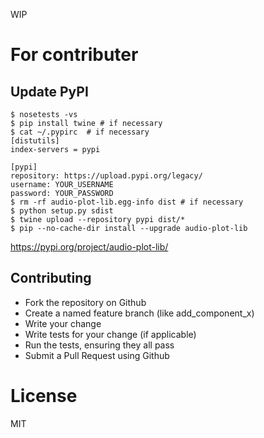 
WIP


# For contributer

## Update PyPI

```
$ nosetests -vs
$ pip install twine # if necessary
$ cat ~/.pypirc  # if necessary
[distutils]
index-servers = pypi

[pypi]
repository: https://upload.pypi.org/legacy/
username: YOUR_USERNAME
password: YOUR_PASSWORD
$ rm -rf audio-plot-lib.egg-info dist # if necessary
$ python setup.py sdist
$ twine upload --repository pypi dist/*
$ pip --no-cache-dir install --upgrade audio-plot-lib
```

https://pypi.org/project/audio-plot-lib/

## Contributing

- Fork the repository on Github
- Create a named feature branch (like add_component_x)
- Write your change
- Write tests for your change (if applicable)
- Run the tests, ensuring they all pass
- Submit a Pull Request using Github

# License

MIT
